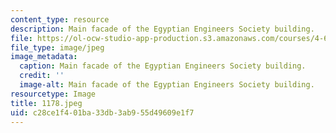 ```yaml
---
content_type: resource
description: Main facade of the Egyptian Engineers Society building.
file: https://ol-ocw-studio-app-production.s3.amazonaws.com/courses/4-615-the-architecture-of-cairo-spring-2002/c28ce1f401ba33db3ab955d49609e1f7_1178.jpeg
file_type: image/jpeg
image_metadata:
  caption: Main facade of the Egyptian Engineers Society building.
  credit: ''
  image-alt: Main facade of the Egyptian Engineers Society building.
resourcetype: Image
title: 1178.jpeg
uid: c28ce1f4-01ba-33db-3ab9-55d49609e1f7
---
```

